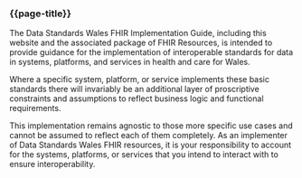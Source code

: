 ### {{page-title}}
The Data Standards Wales FHIR Implementation Guide, including this website and the associated package of FHIR Resources, is intended to provide guidance for the implementation of interoperable standards for data in systems, platforms, and services in health and care for Wales.

Where a specific system, platform, or service implements these basic standards there will invariably be an additional layer of proscriptive constraints and assumptions to reflect business logic and functional requirements.

This implementation remains agnostic to those more specific use cases and cannot be assumed to reflect each of them completely. As an implementer of Data Standards Wales FHIR resources, it is your responsibility to account for the systems, platforms, or services that you intend to interact with to ensure interoperability. 

